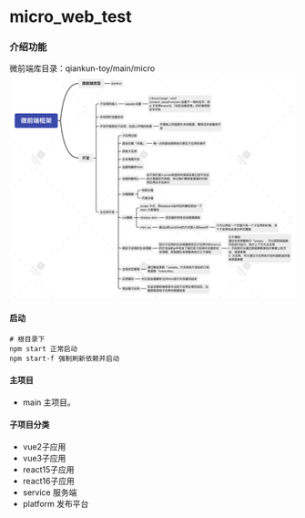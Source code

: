 # micro_web_test

### 介绍功能
微前端库目录：qiankun-toy/main/micro
![功能图](./微前端框架.png)


#### 启动
```shell script
# 根目录下
npm start 正常启动
npm start-f 强制刷新依赖并启动
```

#### 主项目

- main 主项目。


#### 子项目分类
- vue2子应用
- vue3子应用
- react15子应用
- react16子应用
- service 服务端
- platform 发布平台
